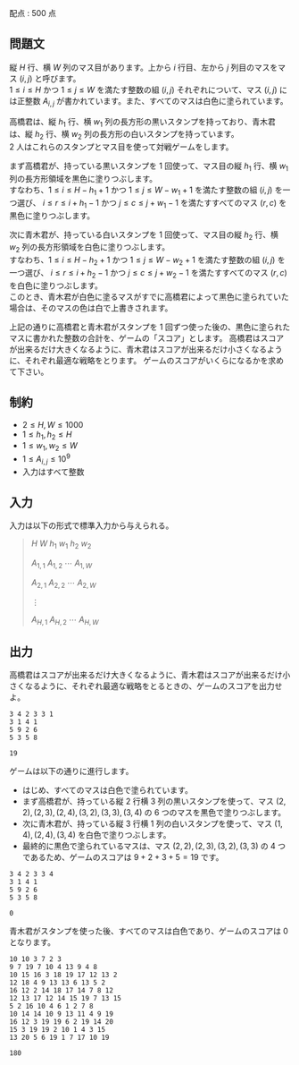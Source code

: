配点 : $500$ 点

## 問題文

縦 $H$ 行、横 $W$ 列のマス目があります。上から $i$ 行目、左から $j$ 列目のマスをマス $(i, j)$ と呼びます。<br>
$1 \leq i \leq H$ かつ $1 \leq j \leq W$ を満たす整数の組 $(i, j)$ それぞれについて、マス $(i, j)$ には正整数 $A_{i, j}$ が書かれています。また、すべてのマスは白色に塗られています。

高橋君は、縦 $h_1$ 行、横 $w_1$ 列の長方形の黒いスタンプを持っており、青木君は、縦 $h_2$ 行、横 $w_2$ 列の長方形の白いスタンプを持っています。<br>
$2$ 人はこれらのスタンプとマス目を使って対戦ゲームをします。

まず高橋君が、持っている黒いスタンプを $1$ 回使って、マス目の縦 $h_1$ 行、横 $w_1$ 列の長方形領域を黒色に塗りつぶします。<br>
すなわち、$1 \leq i \leq H - h_1 + 1$ かつ $1 \leq j \leq W - w_1 + 1$ を満たす整数の組 $(i, j)$ を一つ選び、
$i \leq r \leq i + h_1 - 1$ かつ $j \leq c \leq j + w_1 - 1$ を満たすすべてのマス $(r, c)$ を黒色に塗りつぶします。

次に青木君が、持っている白いスタンプを $1$ 回使って、マス目の縦 $h_2$ 行、横 $w_2$ 列の長方形領域を白色に塗りつぶします。<br>
すなわち、$1 \leq i \leq H - h_2 + 1$ かつ $1 \leq j \leq W - w_2 + 1$ を満たす整数の組 $(i, j)$ を一つ選び、
$i \leq r \leq i + h_2 - 1$ かつ $j \leq c \leq j + w_2 - 1$ を満たすすべてのマス $(r, c)$ を白色に塗りつぶします。<br>
このとき、青木君が白色に塗るマスがすでに高橋君によって黒色に塗られていた場合は、そのマスの色は白で上書きされます。

上記の通りに高橋君と青木君がスタンプを $1$ 回ずつ使った後の、黒色に塗られたマスに書かれた整数の合計を、ゲームの「スコア」とします。
高橋君はスコアが出来るだけ大きくなるように、青木君はスコアが出来るだけ小さくなるように、それぞれ最適な戦略をとります。
ゲームのスコアがいくらになるかを求めて下さい。

## 制約

- $2 \leq H, W \leq 1000$
- $1 \leq h_1, h_2 \leq H$
- $1 \leq w_1, w_2 \leq W$
- $1 \leq A_{i, j} \leq 10^9$
- 入力はすべて整数

## 入力

入力は以下の形式で標準入力から与えられる。

> $H$ $W$ $h_1$ $w_1$ $h_2$ $w_2$
> 
> $A_{1, 1}$ $A_{1, 2}$ $\cdots$ $A_{1, W}$
> 
> $A_{2, 1}$ $A_{2, 2}$ $\cdots$ $A_{2, W}$
> 
> $\vdots$
> 
> $A_{H, 1}$ $A_{H, 2}$ $\cdots$ $A_{H, W}$

## 出力

高橋君はスコアが出来るだけ大きくなるように、青木君はスコアが出来るだけ小さくなるように、それぞれ最適な戦略をとるときの、ゲームのスコアを出力せよ。

```input1
3 4 2 3 3 1
3 1 4 1
5 9 2 6
5 3 5 8
```

```output1
19
```

ゲームは以下の通りに進行します。

- はじめ、すべてのマスは白色で塗られています。
- まず高橋君が、持っている縦 $2$ 行横 $3$ 列の黒いスタンプを使って、マス $(2, 2), (2, 3), (2 ,4), (3, 2), (3, 3), (3, 4)$ の $6$ つのマスを黒色で塗りつぶします。
- 次に青木君が、持っている縦 $3$ 行横 $1$ 列の白いスタンプを使って、マス $(1, 4), (2, 4), (3, 4)$ を白色で塗りつぶします。
- 最終的に黒色で塗られているマスは、マス $(2, 2), (2, 3), (3, 2), (3, 3)$ の $4$ つであるため、ゲームのスコアは $9 + 2 + 3 + 5 = 19$ です。

```input2
3 4 2 3 3 4
3 1 4 1
5 9 2 6
5 3 5 8
```

```output2
0
```

青木君がスタンプを使った後、すべてのマスは白色であり、ゲームのスコアは $0$ となります。

```input3
10 10 3 7 2 3
9 7 19 7 10 4 13 9 4 8
10 15 16 3 18 19 17 12 13 2
12 18 4 9 13 13 6 13 5 2
16 12 2 14 18 17 14 7 8 12
12 13 17 12 14 15 19 7 13 15
5 2 16 10 4 6 1 2 7 8
10 14 14 10 9 13 11 4 9 19
16 12 3 19 19 6 2 19 14 20
15 3 19 19 2 10 1 4 3 15
13 20 5 6 19 1 7 17 10 19
```

```output3
180
```